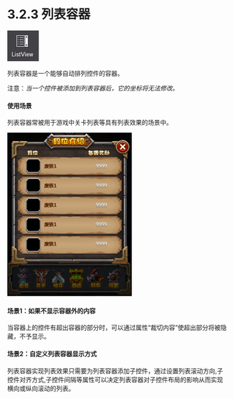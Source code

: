 # 3.2.3 列表容器

![image](res/Listview_1.png)

列表容器是一个能够自动排列控件的容器。

注意：*当一个控件被添加到列表容器后，它的坐标将无法修改。*


#### 使用场景

列表容器常被用于游戏中关卡列表等具有列表效果的场景中。

![image](res/Listview_2.png)


#### 场景1：如果不显示容器外的内容

当容器上的控件有超出容器的部分时，可以通过属性“裁切内容”使超出部分将被隐藏，不予显示。

#### 场景2：自定义列表容器显示方式

列表容器实现列表效果只需要为列表容器添加子控件，通过设置列表滚动方向,子控件对齐方式,子控件间隔等属性可以决定列表容器对子控件布局的影响从而实现横向或纵向滚动的列表。


